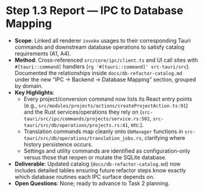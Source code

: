 # Step 1.3 Report — IPC to Database Mapping

- **Scope**: Linked all renderer `invoke` usages to their corresponding Tauri commands and downstream database operations to satisfy catalog requirements (A1, A4).
- **Method**: Cross-referenced `src/core/ipc/client.ts` and UI call sites with `#[tauri::command]` handlers (`rg '#[tauri::command]' src-tauri/src`). Documented the relationships inside `docs/db-refactor-catalog.md` under the new “IPC → Backend → Database Mapping” section, grouped by domain.
- **Key Highlights**:
  - Every project/conversion command now lists its React entry points (e.g., `src/modules/projects/actions/createProjectAction.ts:91`) and the Rust services/operations they rely on (`src-tauri/src/ipc/commands/projects/service.rs:502`, `src-tauri/src/db/operations/projects.rs:41`, etc.).
  - Translation commands map cleanly onto `DbManager` functions in `src-tauri/src/db/operations/translation_jobs.rs`, clarifying where history persistence occurs.
  - Settings and utility commands are identified as configuration-only versus those that reopen or mutate the SQLite database.
- **Deliverable**: Updated catalog (`docs/db-refactor-catalog.md`) now includes detailed tables ensuring future refactor steps know exactly which database routines each IPC surface depends on.
- **Open Questions**: None; ready to advance to Task 2 planning.
